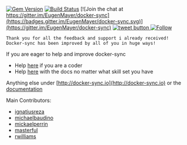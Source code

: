 [![Gem Version](https://badge.fury.io/rb/docker-sync.svg)](https://badge.fury.io/rb/docker-sync) [![Build Status](https://travis-ci.org/EugenMayer/docker-sync.svg?branch=master)](https://travis-ci.org/EugenMayer/docker-sync) [![Join the chat at https://gitter.im/EugenMayer/docker-sync](https://badges.gitter.im/EugenMayer/docker-sync.svg)](https://gitter.im/EugenMayer/docker-sync)
<a href="https://twitter.com/intent/tweet?text=Looking+to+supercharge+your+docker-based+development+under+%23macOS+-+check+%40docker-sync+and+get+your+native+speed+back&url=http%3A%2F%2Fdocker-sync.io&hashtags=docker-sync+ma" target="_blank">
  <img src="http://jpillora.com/github-twitter-button/img/tweet.png"
       alt="tweet button" title="Looking to supercharge your docker-based development under #macOS - check @docker-sync and get your native speed back"></img>
</a> 
[![Follow][1.1]][1]


    Thank you for all the feedback and support i already received!
    Docker-sync has been improved by all of you in huge ways!

If you are eager to help and improve docker-sync
 - Help [here](https://github.com/EugenMayer/docker-sync/issues?q=is%3Aissue+is%3Aopen+label%3A%22help+wanted%22) if you are a coder
 - Help [here](https://github.com/EugenMayer/docker-sync/issues?utf8=%E2%9C%93&q=is%3Aissue%20is%3Aopen%20label%3A%22help%20wanted%22%20%20label%3A%22documentation%22%20) with the docs no matter what skill set you have

Anything else under [http://docker-sync.io](http://docker-sync.io) or the [documentation](https://docker-sync.readthedocs.io/en/latest/index.html#)

Main Contributors:
 - [ignatiusreza](https://github.com/ignatiusreza)
 - [michaelbaudino](https://github.com/michaelbaudino)
 - [mickaelperrin](https://github.com/mickaelperrin)
 - [masterful](https://github.com/masterful)
 - [rwilliams](https://github.com/rwilliams)

[1.1]: http://i.imgur.com/tXSoThF.png
[1]: http://www.twitter.com/dockersync
